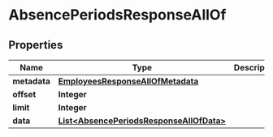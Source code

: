 

# AbsencePeriodsResponseAllOf


## Properties

| Name | Type | Description | Notes |
|------------ | ------------- | ------------- | -------------|
|**metadata** | [**EmployeesResponseAllOfMetadata**](EmployeesResponseAllOfMetadata.md) |  |  [optional] |
|**offset** | **Integer** |  |  [optional] |
|**limit** | **Integer** |  |  [optional] |
|**data** | [**List&lt;AbsencePeriodsResponseAllOfData&gt;**](AbsencePeriodsResponseAllOfData.md) |  |  [optional] |



